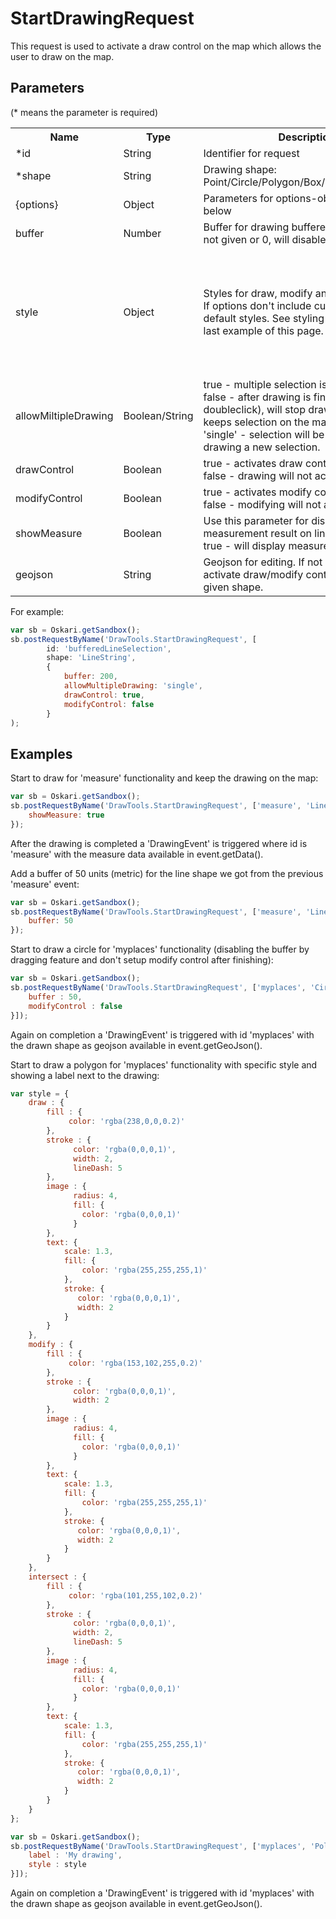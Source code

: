 # StartDrawingRequest

This request is used to activate a draw control on the map which allows the user to draw on the map.

## Parameters

(* means the parameter is required)

<table class="table">
<tr>
  <th> Name</th><th> Type</th><th> Description</th><th> Default value</th>
</tr>
<tr>
  <td>*id</td><td> String</td><td> Identifier for request</td><td> </td>
</tr>
<tr>
  <td>*shape</td><td> String</td><td> Drawing shape: Point/Circle/Polygon/Box/Square/LineString</td><td> </td>
</tr>
<tr>
  <td> {options}</td><td> Object</td><td> Parameters for options-object is listed below</td><td> null</td>
</tr>
<tr>
  <td> buffer</td><td> Number</td><td> Buffer for drawing buffered line and dot. If not given or 0, will disable dragging.</td><td> null</td>
</tr>
<tr>
  <td> style</td> <td> Object</td> <td> Styles for draw, modify and intersect mode. If options don't include custom style, sets default styles. See styling example at the last example of this page.</td>
  <td> 
  		{
    		fillColor: 'rgba(255,0,255,0.2)',
    		strokeColor: 'rgba(0,0,0,1)',
    		width: 2,
    		radius: 4,
    		lineDash: [5],
    		textScale: 1.3,
    		textOutlineColor: 'rgba(255,255,255,1)',
    		textColor: 'rgba(0,0,0,1)'
    	}
    </td>
</tr>
<tr>
  <td> allowMiltipleDrawing</td><td> Boolean/String</td><td> true - multiple selection is allowed.<br> false - after drawing is finished (by doubleclick), will stop drawing tool, but keeps selection on the map.<br> 'single' - selection will be removed before drawing a new selection.</td><td> true</td>
</tr>
<tr>
  <td> drawControl</td><td> Boolean</td><td> true - activates draw control.<br> false - drawing will not activated.</td><td> true</td>
</tr>
<tr>
  <td> modifyControl</td><td> Boolean</td><td> true - activates modify control.<br> false - modifying will not activated.</td><td> true</td>
</tr>
<tr>
  <td> showMeasure</td><td> Boolean</td><td> Use this parameter for displaying measurement result on line or polygon.<br> true - will display measure on selection.</td><td> false</td>
</tr>
<tr>
  <td> geojson</td><td> String</td> <td> Geojson for editing. If not given, will activate draw/modify control according to given shape.</td><td> null</td>
</tr>
</table>

For example:
```javascript
var sb = Oskari.getSandbox();
sb.postRequestByName('DrawTools.StartDrawingRequest', [
		id: 'bufferedLineSelection', 
		shape: 'LineString', 
		{
        	buffer: 200,
            allowMultipleDrawing: 'single',
			drawControl: true, 
            modifyControl: false
        }		
);
```

## Examples

Start to draw for 'measure' functionality and keep the drawing on the map:
```javascript
var sb = Oskari.getSandbox();
sb.postRequestByName('DrawTools.StartDrawingRequest', ['measure', 'LineString'], {
	showMeasure: true
});
```

After the drawing is completed a 'DrawingEvent' is triggered where id is 'measure' with the measure data available in event.getData().

Add a buffer of 50 units (metric) for the line shape we got from the previous 'measure' event:
```javascript
var sb = Oskari.getSandbox();
sb.postRequestByName('DrawTools.StartDrawingRequest', ['measure', 'LineString'], {
	buffer: 50
});
```

Start to draw a circle for 'myplaces' functionality (disabling the buffer by dragging feature and don't setup modify control after finishing):
```javascript
var sb = Oskari.getSandbox();
sb.postRequestByName('DrawTools.StartDrawingRequest', ['myplaces', 'Circle', {
    buffer : 50,
    modifyControl : false
}]);
```
Again on completion a 'DrawingEvent' is triggered with id 'myplaces' with the drawn shape as geojson available in event.getGeoJson().

Start to draw a polygon for 'myplaces' functionality with specific style and showing a label next to the drawing:
```javascript
var style = {
	draw : {
		fill : {
			 color: 'rgba(238,0,0,0.2)' 
		},
		stroke : {
    	      color: 'rgba(0,0,0,1)',
    	      width: 2,
    	      lineDash: 5
		},
    	image : {
    	      radius: 4,
    	      fill: {
    	        color: 'rgba(0,0,0,1)'
    	      }
    	},
    	text: {
    		scale: 1.3,
            fill: {
            	color: 'rgba(255,255,255,1)'
            },
            stroke: {
               color: 'rgba(0,0,0,1)',
               width: 2
            }
    	}
	}, 
	modify : {
		fill : {
			 color: 'rgba(153,102,255,0.2)' 
		},
		stroke : {
    	      color: 'rgba(0,0,0,1)',
    	      width: 2
    	},
    	image : {
    	      radius: 4,
    	      fill: {
    	        color: 'rgba(0,0,0,1)'
    	      }
    	},
    	text: {
    		scale: 1.3,
            fill: {
            	color: 'rgba(255,255,255,1)'
            },
            stroke: {
               color: 'rgba(0,0,0,1)',
               width: 2
            }
    	}
	},
	intersect : {
		fill : {
			 color: 'rgba(101,255,102,0.2)' 
		},
		stroke : {
    	      color: 'rgba(0,0,0,1)',
    	      width: 2,
    	      lineDash: 5
    	},
    	image : {
    	      radius: 4,
    	      fill: {
    	        color: 'rgba(0,0,0,1)'
    	      }
    	},
    	text: {
    		scale: 1.3,
            fill: {
            	color: 'rgba(255,255,255,1)'
            },
            stroke: {
               color: 'rgba(0,0,0,1)',
               width: 2
            }
    	}
	}
};

var sb = Oskari.getSandbox();
sb.postRequestByName('DrawTools.StartDrawingRequest', ['myplaces', 'Polygon', {
    label : 'My drawing',
    style : style
}]);
```
Again on completion a 'DrawingEvent' is triggered with id 'myplaces' with the drawn shape as geojson available in event.getGeoJson().
